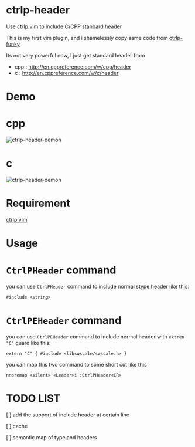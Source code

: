 # ctrlp-header

Use ctrlp.vim to include C/CPP standard header

This is my first vim plugin, and i shamelessly copy same code from
[ctrlp-funky][funky]

[funky]: https://github.com/tacahiroy/ctrlp-funky

Its not very powerful now, I just get standard header from

 - cpp : http://en.cppreference.com/w/cpp/header
 - c   : http://en.cppreference.com/w/c/header

# Demo

# cpp

![ctrlp-header-demon][democpp]

[democpp]: http://blog.guorongfei.com/img/posts/ctrlp-header-cpp.gif

# c

![ctrlp-header-demon][democ]

[democ]: http://blog.guorongfei.com/img/posts/ctrlp-header-c.gif

# Requirement

[ctrlp.vim][ctrlp]

[ctrlp]: https://github.com/ctrlpvim/ctrlp.vim

# Usage

# `CtrlPHeader` command

you can use `CtrlPHeader` command to include normal stype header like this:

```
#include <string>
```

# `CtrlPEHeader` command

you can use `CtrlPEHeader` command to include normal header with `extren "C"`
guard like this:

```
extern "C" { #include <libswscale/swscale.h> }
```

you can map this two command to some short cut like this

```
nnoremap <silent> <Leader>i :CtrlPHeader<CR>
```

# TODO LIST

[ ] add the support of include header at certain line

[ ] cache

[ ] semantic map of type and headers
